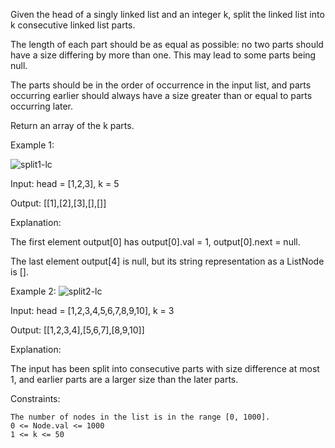 Given the head of a singly linked list and an integer k, split the linked list into k consecutive linked list parts.

The length of each part should be as equal as possible: no two parts should have a size differing by more than one. This may lead to some parts being null.

The parts should be in the order of occurrence in the input list, and parts occurring earlier should always have a size greater than or equal to parts occurring later.

Return an array of the k parts.

 

Example 1:

![split1-lc](https://github.com/user-attachments/assets/83ee4794-0a55-445f-9108-19d1af295e31)

Input: head = [1,2,3], k = 5

Output: [[1],[2],[3],[],[]]

Explanation:

The first element output[0] has output[0].val = 1, output[0].next = null.

The last element output[4] is null, but its string representation as a ListNode is [].

Example 2:
![split2-lc](https://github.com/user-attachments/assets/c0c106b7-85ca-4255-bd63-01d0ce1f468d)

Input: head = [1,2,3,4,5,6,7,8,9,10], k = 3

Output: [[1,2,3,4],[5,6,7],[8,9,10]]

Explanation:

The input has been split into consecutive parts with size difference at most 1, and earlier parts are a larger size than the later parts.

 

Constraints:

    The number of nodes in the list is in the range [0, 1000].
    0 <= Node.val <= 1000
    1 <= k <= 50

